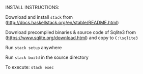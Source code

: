 INSTALL INSTRUCTIONS:

Download and install `stack` from (http://docs.haskellstack.org/en/stable/README.html)

Download precompiled binaries & source code of Sqlite3 from (https://www.sqlite.org/download.html) and copy to `C:\sqlite3`

Run `stack setup` anywhere

Run `stack build` in the source directory

To execute: `stack exec`
